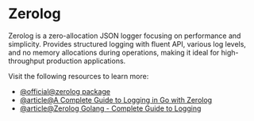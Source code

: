 # Zerolog

Zerolog is a zero-allocation JSON logger focusing on performance and simplicity. Provides structured logging with fluent API, various log levels, and no memory allocations during operations, making it ideal for high-throughput production applications.

Visit the following resources to learn more:

- [@official@zerolog package](https://pkg.go.dev/github.com/rs/zerolog)
- [@article@A Complete Guide to Logging in Go with Zerolog](https://betterstack.com/community/guides/logging/zerolog/)
- [@article@Zerolog Golang - Complete Guide to Logging](https://signoz.io/guides/zerolog-golang/)